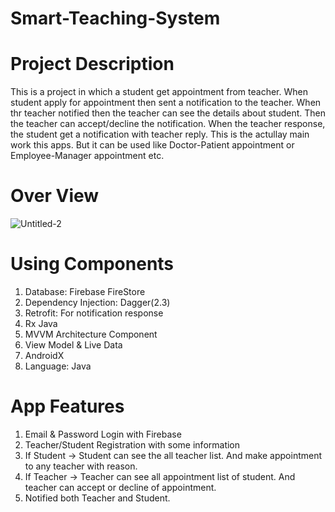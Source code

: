 # Smart-Teaching-System
# Project Description
This is a project in which a student get appointment from teacher. When student apply for appointment then sent a notification to the teacher. When thr teacher notified then the teacher can
see the details about student. Then the teacher can accept/decline the notification. When the teacher response, the student get a notification with teacher reply. This is the actullay 
main work this apps. But it can be used like Doctor-Patient appointment or Employee-Manager appointment etc. 

# Over View
![Untitled-2](https://user-images.githubusercontent.com/48696824/114758766-2ad5e380-9d7f-11eb-88ce-fc2a1c0741f0.jpg)

# Using Components
01. Database: Firebase FireStore
02. Dependency Injection: Dagger(2.3)
03. Retrofit: For notification response
04. Rx Java
05. MVVM Architecture Component
06. View Model & Live Data
07. AndroidX
08. Language: Java

# App Features
01. Email & Password Login with Firebase
02. Teacher/Student Registration with some information
03. If Student -> Student can see the all teacher list. And make appointment to any teacher with reason. 
04. If Teacher -> Teacher can see all appointment list of student. And teacher can accept or decline of appointment. 
05. Notified both Teacher and Student. 

